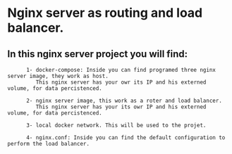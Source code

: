 # Nginx server as routing and load balancer.
## In this nginx server project you will find:

          1- docker-compose: Inside you can find programed three nginx server image, they work as host.
             This nginx server has your owr its IP and his externed volume, for data percistenced.

          2- nginx server image, this work as a roter and load balancer.
             This nginx server has your its owr IP and his externed volume, for data percistenced.     

          3- local docker network. This will be used to the projet. 
          
          4- nginx.conf: Inside you can find the default configuration to perform the load balancer.
